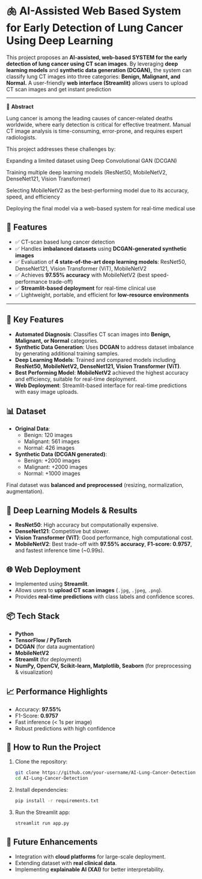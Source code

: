 # 🫁 AI-Assisted Web Based System for Early Detection of Lung Cancer Using Deep Learning

This project proposes an **AI-assisted, web-based SYSTEM for the early detection of lung cancer using CT scan images**.
By leveraging **deep learning models** and **synthetic data generation (DCGAN),** the system can classify lung CT images into three categories: **Benign, Malignant, and Normal.**
A user-friendly **web interface (Streamlit)** allows users to upload CT scan images and get instant prediction

---

🧾 **Abstract**

Lung cancer is among the leading causes of cancer-related deaths worldwide, where early detection is critical for effective treatment. Manual CT image analysis is time-consuming, error-prone, and requires expert radiologists.

This project addresses these challenges by:

Expanding a limited dataset using Deep Convolutional GAN (DCGAN)

Training multiple deep learning models (ResNet50, MobileNetV2, DenseNet121, Vision Transformer)

Selecting MobileNetV2 as the best-performing model due to its accuracy, speed, and efficiency

Deploying the final model via a web-based system for real-time medical use

## 🚀 Features
- ✅ CT-scan based lung cancer detection  
- ✅ Handles **imbalanced datasets** using **DCGAN-generated synthetic images**  
- ✅ Evaluation of **4 state-of-the-art deep learning models**: ResNet50, DenseNet121, Vision Transformer (ViT), MobileNetV2  
- ✅ Achieves **97.55% accuracy** with MobileNetV2 (best speed-performance trade-off)  
- ✅ **Streamlit-based deployment** for real-time clinical use  
- ✅ Lightweight, portable, and efficient for **low-resource environments**  

---

## 🚀 Key Features
- **Automated Diagnosis**: Classifies CT scan images into **Benign, Malignant, or Normal** categories.
- **Synthetic Data Generation**: Uses **DCGAN** to address dataset imbalance by generating additional training samples.
- **Deep Learning Models**: Trained and compared models including **ResNet50, MobileNetV2, DenseNet121, Vision Transformer (ViT)**.
- **Best Performing Model**: **MobileNetV2** achieved the highest accuracy and efficiency, suitable for real-time deployment.
- **Web Deployment**: Streamlit-based interface for real-time predictions with easy image uploads.

## 📊 Dataset
- **Original Data**:  
  - Benign: 120 images  
  - Malignant: 561 images  
  - Normal: 426 images  
- **Synthetic Data (DCGAN generated)**:  
  - Benign: +2000 images  
  - Malignant: +2000 images  
  - Normal: +1000 images  

Final dataset was **balanced and preprocessed** (resizing, normalization, augmentation).

## 🧠 Deep Learning Models & Results
- **ResNet50**: High accuracy but computationally expensive.  
- **DenseNet121**: Competitive but slower.  
- **Vision Transformer (ViT)**: Good performance, high computational cost.  
- **MobileNetV2**: Best trade-off with **97.55% accuracy**, **F1-score: 0.9757**, and fastest inference time (~0.99s).  

## 🌐 Web Deployment
- Implemented using **Streamlit**.  
- Allows users to **upload CT scan images** (`.jpg`, `.jpeg`, `.png`).  
- Provides **real-time predictions** with class labels and confidence scores.  

## 📦 Tech Stack
- **Python**
- **TensorFlow / PyTorch**
- **DCGAN** (for data augmentation)
- **MobileNetV2**
- **Streamlit** (for deployment)
- **NumPy, OpenCV, Scikit-learn, Matplotlib, Seaborn** (for preprocessing & visualization)

## 📈 Performance Highlights
- Accuracy: **97.55%**
- F1-Score: **0.9757**
- Fast inference (< 1s per image)
- Robust predictions with high confidence

## 📍 How to Run the Project
1. Clone the repository:  
   ```bash
   git clone https://github.com/your-username/AI-Lung-Cancer-Detection.git
   cd AI-Lung-Cancer-Detection
   ```
2. Install dependencies:  
   ```bash
   pip install -r requirements.txt
   ```
3. Run the Streamlit app:  
   ```bash
   streamlit run app.py
   ```

## 📌 Future Enhancements
- Integration with **cloud platforms** for large-scale deployment.  
- Extending dataset with **real clinical data**.  
- Implementing **explainable AI (XAI)** for better interpretability.  


